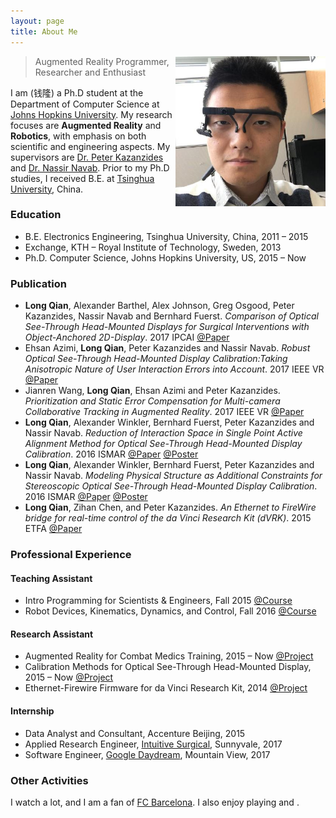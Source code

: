 ```yaml
---
layout: page
title: About Me
---
```



<p class="full-width no-margin"><img src="/public/image/profile.jpg" alt="LQ" style="width:15rem;height:15rem;" align="right"/></p>

<blockquote class="full-width"><p>Augmented Reality Programmer, Researcher and Enthusiast</p></blockquote>


I am (<span lang="zh">钱隆</span>) a Ph.D student at the Department of Computer Science at [Johns Hopkins University](https://www.jhu.edu/). My research focuses are **Augmented Reality** and **Robotics**, with emphasis on both scientific and engineering aspects. My supervisors are [Dr. Peter Kazanzides](https://www.cs.jhu.edu/faculty/peter-kazanzides/) and [Dr. Nassir Navab](https://www.cs.jhu.edu/faculty/nassir-navab/). Prior to my Ph.D studies, I received B.E. at [Tsinghua University](http://www.tsinghua.edu.cn/), China.

### Education
* B.E. Electronics Engineering, Tsinghua University, China, 2011 – 2015
* Exchange, KTH – Royal Institute of Technology, Sweden, 2013
* Ph.D. Computer Science, Johns Hopkins University, US, 2015 – Now


### Publication
* **Long Qian**, Alexander Barthel, Alex Johnson, Greg Osgood, Peter Kazanzides, Nassir Navab and Bernhard Fuerst. *Comparison of Optical See-Through Head-Mounted Displays for Surgical Interventions with Object-Anchored 2D-Display*. 2017 IPCAI [@Paper](https://link.springer.com/article/10.1007/s11548-017-1564-y)
* Ehsan Azimi, **Long Qian**, Peter Kazanzides and Nassir Navab. *Robust Optical See-Through Head-Mounted Display Calibration:Taking Anisotropic Nature of User Interaction Errors into Account*. 2017 IEEE VR [@Paper](http://ieeexplore.ieee.org/document/7892255/)
* Jianren Wang, **Long Qian**, Ehsan Azimi and Peter Kazanzides. *Prioritization and Static Error Compensation for Multi-camera Collaborative Tracking in Augmented Reality*. 2017 IEEE VR [@Paper](http://ieeexplore.ieee.org/document/7892313/)
* **Long Qian**, Alexander Winkler, Bernhard Fuerst, Peter Kazanzides and Nassir Navab. *Reduction of Interaction Space in Single Point Active Alignment Method for Optical See-Through Head-Mounted Display Calibration*. 2016 ISMAR [@Paper](http://ieeexplore.ieee.org/document/7836487/) [@Poster](/public/document/poster-reduction-of-interaction-space.pdf)
* **Long Qian**, Alexander Winkler, Bernhard Fuerst, Peter Kazanzides and Nassir Navab. *Modeling Physical Structure as Additional Constraints for Stereoscopic Optical See-Through Head-Mounted Display Calibration*. 2016 ISMAR [@Paper](http://ieeexplore.ieee.org/document/7836486/) [@Poster](/public/document/poster-modeling-physical-structure.pdf)
* **Long Qian**, Zihan Chen, and Peter Kazanzides. *An Ethernet to FireWire bridge for real-time control of the da Vinci Research Kit (dVRK)*. 2015 ETFA [@Paper](http://ieeexplore.ieee.org/document/7301489/)


### Professional Experience

#### Teaching Assistant
* Intro Programming for Scientists & Engineers, Fall 2015 [@Course](http://www.cs.jhu.edu/~joanne/cs112/)
* Robot Devices, Kinematics, Dynamics, and Control, Fall 2016 [@Course](https://limbs.lcsr.jhu.edu/people/cowan/courses/)

#### Research Assistant
* Augmented Reality for Combat Medics Training, 2015 – Now [@Project](http://smarts.lcsr.jhu.edu/research/augmented-reality-hmd-research/)
* Calibration Methods for Optical See-Through Head-Mounted Display, 2015 – Now [@Project](http://smarts.lcsr.jhu.edu/research/augmented-reality-hmd-research/)
* Ethernet-Firewire Firmware for da Vinci Research Kit, 2014 [@Project](http://smarts.lcsr.jhu.edu/research/#Open_Source_Controller_for_da_Vinci_Research_Kit)

#### Internship
* Data Analyst and Consultant, Accenture Beijing, 2015
* Applied Research Engineer, [Intuitive Surgical](https://www.intuitivesurgical.com/), Sunnyvale, 2017
* Software Engineer, [Google Daydream](https://vr.google.com/daydream/), Mountain View, 2017


### Other Activities

I watch <i class="em em-soccer"></i> a lot, and I am a fan of [FC Barcelona](https://www.fcbarcelona.com/).
I also enjoy playing <i class="em em-tennis"></i> and <i class="em em-swimmer"></i>.

